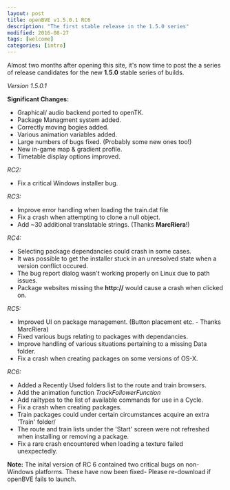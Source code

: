 ```yaml
---
layout: post
title: openBVE v1.5.0.1 RC6
description: "The first stable release in the 1.5.0 series"
modified: 2016-08-27
tags: [welcome]
categories: [intro]
---
```


Almost two months after opening this site, it's now time to post the a series of release candidates for the new **1.5.0** stable series of builds.

*Version 1.5.0.1*

**Significant Changes:**

* Graphical/ audio backend ported to openTK.
* Package Managment system added.
* Correctly moving bogies added.
* Various animation variables added.
* Large numbers of bugs fixed. (Probably some new ones too!)
* New in-game map & gradient profile.
* Timetable display options improved.

*RC2:*

* Fix a critical Windows installer bug.

*RC3:*

* Improve error handling when loading the train.dat file
* Fix a crash when attempting to clone a null object.
* Add ~30 additional translatable strings. (Thanks **MarcRiera**!)

*RC4:*

* Selecting package dependancies could crash in some cases.
* It was possible to get the installer stuck in an unresolved state when a version conflict occured.
* The bug report dialog wasn't working properly on Linux due to path issues.
* Package websites missing the **http://** would cause a crash when clicked on.

*RC5:*

* Improved UI on package management. (Button placement etc. - Thanks MarcRiera)
* Fixed various bugs relating to packages with dependancies.
* Improve handling of various situations pertaining to a missing Data folder.
* Fix a crash when creating packages on some versions of OS-X.

*RC6:*

* Added a Recently Used folders list to the route and train browsers.
* Add the animation function *TrackFollowerFunction*
* Add railtypes to the list of available commands for use in a Cycle.
* Fix a crash when creating packages.
* Train packages could under certain circumstances acquire an extra 'Train' folder/
* The route and train lists under the 'Start' screen were not refreshed when installing or removing a package.
* Fix a rare crash encountered when loading a texture failed unexpectedly.

**Note:** 
The inital version of RC 6 contained two critical bugs on non-Windows platforms. These have now been fixed- Please re-download if openBVE fails to launch.
